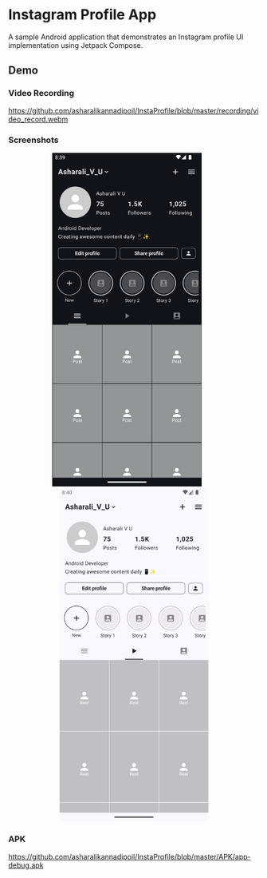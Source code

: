 # Instagram Profile App

A sample Android application that demonstrates an Instagram profile UI implementation using Jetpack
Compose.

## Demo

### Video Recording

https://github.com/asharalikannadipoil/InstaProfile/blob/master/recording/video_record.webm

### Screenshots

<div align="center">
  <img src="screenshots/Screenshot_one.png" alt="Screenshot 1" width="300"/>
  &nbsp;&nbsp;&nbsp;&nbsp;&nbsp;&nbsp;
  <img src="screenshots/Screenshot_two.png" alt="Screenshot 2" width="300"/>
</div>

### APK

https://github.com/asharalikannadipoil/InstaProfile/blob/master/APK/app-debug.apk


